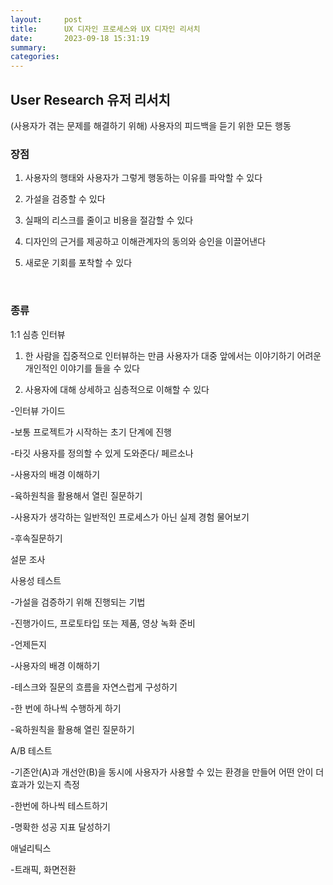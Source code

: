 ```yaml
---
layout:     post
title:      UX 디자인 프로세스와 UX 디자인 리서치 
date:       2023-09-18 15:31:19
summary:    
categories: 
---
```


## User Research 유저 리서치

(사용자가 겪는 문제를 해결하기 위해) 사용자의 피드백을 듣기 위한 모든 행동

### 장점

1. 사용자의 행태와 사용자가 그렇게 행동하는 이유를 파악할 수 있다

2. 가설을 검증할 수 있다

3. 실패의 리스크를 줄이고 비용을 절감할 수 있다

4. 디자인의 근거를 제공하고 이해관계자의 동의와 승인을 이끌어낸다

5. 새로운 기회를 포착할 수 있다

​

### 종류


1:1 심층 인터뷰

1) 한 사람을 집중적으로 인터뷰하는 만큼 사용자가 대중 앞에서는 이야기하기 어려운 개인적인 이야기를 들을 수 있다

2) 사용자에 대해 상세하고 심층적으로 이해할 수 있다

-인터뷰 가이드

-보통 프로젝트가 시작하는 초기 단계에 진행

-타깃 사용자를 정의할 수 있게 도와준다/ 페르소나

-사용자의 배경 이해하기

-육하원칙을 활용해서 열린 질문하기

-사용자가 생각하는 일반적인 프로세스가 아닌 실제 경험 물어보기

-후속질문하기


설문 조사


사용성 테스트

-가설을 검증하기 위해 진행되는 기법

-진행가이드, 프로토타입 또는 제품, 영상 녹화 준비

-언제든지

-사용자의 배경 이해하기

-테스크와 질문의 흐름을 자연스럽게 구성하기

-한 번에 하나씩 수행하게 하기

-육하원칙을 활용해 열린 질문하기


A/B 테스트

-기존안(A)과 개선안(B)을 동시에 사용자가 사용할 수 있는 환경을 만들어 어떤 안이 더 효과가 있는지 측정

-한번에 하나씩 테스트하기

-명확한 성공 지표 달성하기

애널리틱스

-트래픽, 화면전환



